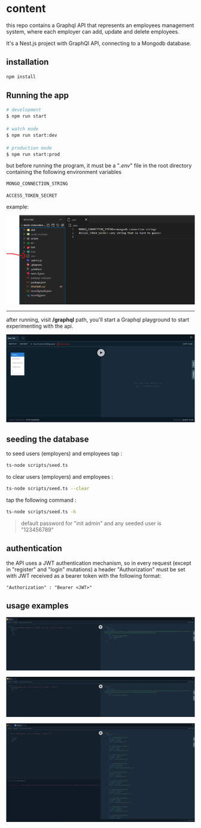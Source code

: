# content

this repo contains a Graphql API that represents an employees management system, where each employer can add, update and delete employees.

It's a Nest.js project with GraphQl API, connecting to a Mongodb database.

## installation

```bash
npm install
```

## Running the app

```bash
# development
$ npm run start

# watch mode
$ npm run start:dev

# production mode
$ npm run start:prod
```

but before running the program, it must be a "*.env*" file in the root directory containing the following environment variables

    MONGO_CONNECTION_STRING

    ACCESS_TOKEN_SECRET

example:

![.env file in vscode](.github/media/env.png)

---------

after running, visit **/graphql** path, you'll start a Graphql playground to start experimenting with the api.


![GraphQl playground](.github/media/gql.png)


## seeding the database


to seed users (employers) and employees tap :
```bash
ts-node scripts/seed.ts
```
to clear users (employers) and employees :
```bash
ts-node scripts/seed.ts --clear
```
tap the following command :
```bash
ts-node scripts/seed.ts -h
```

> default password for "init admin" and any seeded user is "123456789"
## authentication

the API uses a JWT authentication mechanism, so in every request (except in "register" and "login" mutations) a header "Authorization" must be set with JWT received as a bearer token with the following format:
```
"Authorization" : "Bearer <JWT>"
```
## usage examples

![GraphQl playground register mutation](.github/media/ex1.png)

![GraphQl playground login mutation](.github/media/ex2.png)

![GraphQl playground employees query](.github/media/ex4.png)


